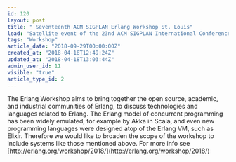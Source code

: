 ```yaml
---
id: 120
layout: post
title: " Seventeenth ACM SIGPLAN Erlang Workshop St. Louis"
lead: "Satellite event of the 23nd ACM SIGPLAN International Conference on Functional Programming (ICFP 2018), September 23 - 29, 2018 "
tags: "Workshop"
article_date: "2018-09-29T00:00:00Z"
created_at: "2018-04-18T12:49:24Z"
updated_at: "2018-04-18T13:03:44Z"
admin_user_id: 11
visible: "true"
article_type_id: 2
---
```


The Erlang Workshop aims to bring together the open source, academic, and industrial communities of Erlang, to discuss technologies and languages related to Erlang. The Erlang model of concurrent programming has been widely emulated, for example by Akka in Scala, and even new programming languages were designed atop of the Erlang VM, such as Elixir. Therefore we would like to broaden the scope of the workshop to include systems like those mentioned above. For more info see [http://erlang.org/workshop/2018/](http://erlang.org/workshop/2018/)
